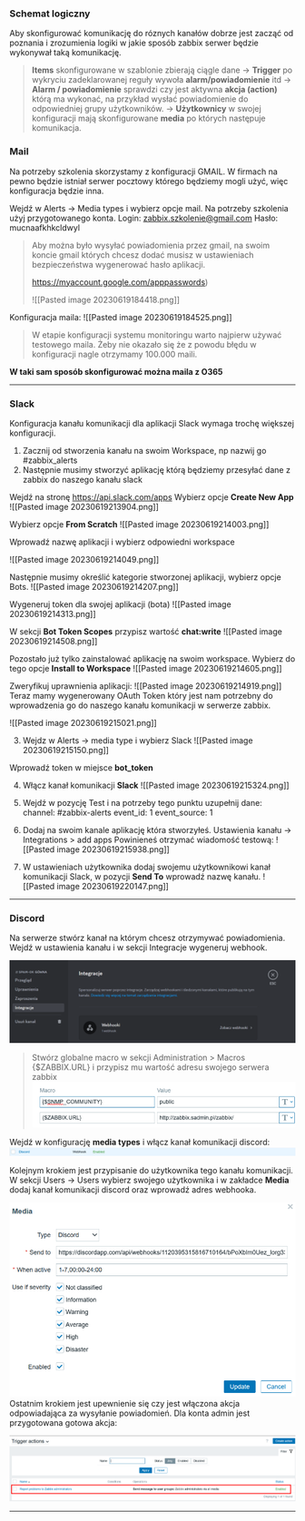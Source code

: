 
### Schemat logiczny

Aby skonfigurować komunikację do róznych kanałów dobrze jest zacząć od poznania i zrozumienia logiki w jakie sposób zabbix serwer będzie wykonywał taką komunikację.

>**Items** skonfigurowane w szablonie zbierają ciągle dane -> 
  **Trigger** po wykryciu zadeklarowanej reguły wywoła **alarm/powiadomienie** itd -> 
  **Alarm / powiadomienie** sprawdzi czy jest aktywna **akcja (action)** którą ma wykonać, na przykład wysłać powiadomienie do odpowiedniej grupy użytkowników. ->
  **Użytkownicy** w swojej konfiguracji mają skonfigurowane **media** po których następuje komunikacja.



### Mail

Na potrzeby szkolenia skorzystamy z konfiguracji GMAIL. W firmach na pewno będzie istniał serwer pocztowy którego będziemy mogli użyć, więc konfiguracja będzie inna.

Wejdź w Alerts -> Media types i wybierz opcje mail.
Na potrzeby szkolenia użyj przygotowanego konta.
Login: zabbix.szkolenie@gmail.com
Hasło: mucnaafkhkcldwyl

> Aby można było wysyłać powiadomienia przez gmail, na swoim koncie gmail których chcesz dodać musisz w ustawieniach bezpieczeństwa wygenerować hasło aplikacji. 
> 
> https://myaccount.google.com/apppasswords)
> 
> ![[Pasted image 20230619184418.png]]

Konfiguracja maila:
![[Pasted image 20230619184525.png]]

> W etapie konfiguracji systemu monitoringu warto najpierw używać testowego maila. Żeby nie okazało się że z powodu błędu w konfiguracji nagle otrzymamy 100.000 maili. 

**W taki sam sposób skonfigurować można maila z O365**
___
### Slack 
Konfiguracja kanału komunikacji dla aplikacji Slack wymaga trochę większej konfiguracji. 

1. Zacznij od stworzenia kanału na swoim Workspace, np nazwij go #zabbix_alerts
2. Następnie musimy stworzyć aplikację którą będziemy przesyłać dane z zabbix do naszego kanału slack

Wejdź na stronę https://api.slack.com/apps
Wybierz opcje **Create New App**
![[Pasted image 20230619213904.png]]

Wybierz opcje **From Scratch**
![[Pasted image 20230619214003.png]]

Wprowadź nazwę aplikacji i wybierz odpowiedni workspace

![[Pasted image 20230619214049.png]]

Następnie musimy określić kategorie stworzonej aplikacji, wybierz opcje Bots.
![[Pasted image 20230619214207.png]]

Wygeneruj token dla swojej aplikacji (bota)
![[Pasted image 20230619214313.png]]

W sekcji **Bot Token Scopes** przypisz wartość **chat:write**
![[Pasted image 20230619214508.png]]

Pozostało już tylko zainstalować aplikację na swoim workspace. Wybierz do tego opcje **Install to Workspace**
![[Pasted image 20230619214605.png]]

Zweryfikuj uprawnienia aplikacji:
![[Pasted image 20230619214919.png]]
Teraz mamy wygenerowany OAuth Token który jest nam potrzebny do wprowadzenia go do naszego kanału komunikacji w serwerze zabbix.


![[Pasted image 20230619215021.png]]

3. Wejdz w Alerts -> media type i wybierz Slack
![[Pasted image 20230619215150.png]]

Wprowadź  token w miejsce  **bot_token**

4. Włącz kanał komunikacji **Slack**
![[Pasted image 20230619215324.png]]

5. Wejdź w pozycję Test i na potrzeby tego punktu uzupełnij dane:
channel: #zabbix-alerts
event_id: 1
event_source: 1

6. Dodaj na swoim kanale aplikację która stworzyłeś. Ustawienia kanału -> Integrations > add apps 
Powinieneś otrzymać wiadomość testową:
![[Pasted image 20230619215938.png]]

7. W ustawieniach użytkownika dodaj swojemu użytkownikowi kanał komunikacji Slack, w pozycji **Send To** wprowadź nazwę kanału. 
![[Pasted image 20230619220147.png]]

   
___
### Discord 
Na serwerze stwórz kanał na którym chcesz otrzymywać powiadomienia. Wejdź w ustawienia kanału i w sekcji Integracje wygeneruj webhook.

![Zabbix](/grafiki/media_1.png)

> Stwórz globalne macro w sekcji Administration > Macros
> {$ZABBIX.URL}  i przypisz mu wartość adresu swojego serwera zabbix
> ![Zabbix](/grafiki/media_3.png)

Wejdź w konfigurację **media types** i włącz kanał komunikacji discord:
![Zabbix](/grafiki/media_2.png)

Kolejnym krokiem jest przypisanie do użytkownika tego kanału komunikacji.
W sekcji Users -> Users wybierz swojego użytkownika i w zakładce **Media** dodaj kanał komunikacji discord oraz wprowadź adres webhooka. 

![Zabbix](/grafiki/media_4.png)
Ostatnim krokiem jest upewnienie się czy jest włączona akcja odpowiadająca za wysyłanie powiadomień. Dla konta admin jest przygotowana gotowa akcja:

![Zabbix](/grafiki/media_5.png)
___

